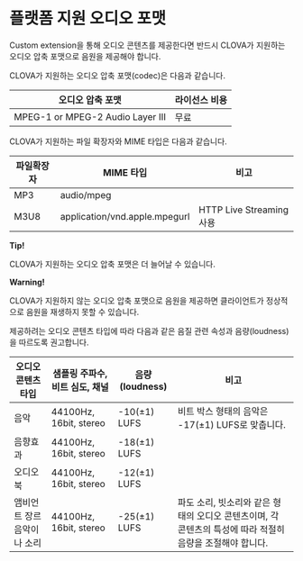 <!-- Note! This content includes shared parts. Therefore, when you update this, you should beware of synchronization. -->

# 플랫폼 지원 오디오 포맷

Custom extension을 통해 오디오 콘텐츠를 제공한다면 반드시 CLOVA가 지원하는 오디오 압축 포맷으로 음원을 제공해야 합니다.

<!-- Start of the shared content: SupportedAudioFormat -->

CLOVA가 지원하는 오디오 압축 포맷(codec)은 다음과 같습니다.

| 오디오 압축 포맷                     | 라이선스 비용 |
|----------------------------------|-----------|
| MPEG-1 or MPEG-2 Audio Layer III | 무료       |

CLOVA가 지원하는 파일 확장자와 MIME 타입은 다음과 같습니다.

| 파일확장자  | MIME 타입                 | 비고                           |
|-------------|-------------------------------|-------------------------------|
| MP3         | audio/mpeg                    | <!-- -->                      |
| M3U8        | application/vnd.apple.mpegurl | HTTP Live Streaming 사용       |

<!-- End of the shared content -->

<div class="tip">
  <p><strong>Tip!</strong></p>
  <p>CLOVA가 지원하는 오디오 압축 포맷은 더 늘어날 수 있습니다.</p>
</div>

<div class="warning">
  <p><strong>Warning!</strong></p>
  <p>CLOVA가 지원하지 않는 오디오 압축 포맷으로 음원을 제공하면 클라이언트가 정상적으로 음원을 재생하지 못할 수 있습니다.</p>
</div>

제공하려는 오디오 콘텐츠 타입에 따라 다음과 같은 음질 관련 속성과 음량(loudness)을 따르도록 권고합니다.

| 오디오 콘텐츠 타입        | 샘플링 주파수, 비트 심도, 채널 | 음량(loudness)  | 비고                                     |
|-----------------------|-------------------------|--------------- |----------------------------------------|
| 음악                   | 44100Hz, 16bit, stereo  | -10(±1) LUFS  | 비트 박스 형태의 음악은 -17(±1) LUFS로 맞춥니다. |
| 음향효과       | 44100Hz, 16bit, stereo  | -18(±1) LUFS  |                                         |
| 오디오 북               | 44100Hz, 16bit, stereo  | -12(±1) LUFS  |                                         |
| 앰비언트 장르 음악이나 소리  | 44100Hz, 16bit, stereo  | -25(±1) LUFS  | 파도 소리, 빗소리와 같은 형태의 오디오 콘텐츠이며, 각 콘텐츠의 특성에 따라 적절히 음량을 조절해야 합니다. |
